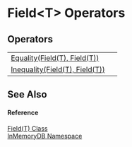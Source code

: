 # Field&lt;T&gt; Operators




## Operators
<table>
<tr>
<td><a href="87a665d0-5f7f-294b-d308-903905c87b9b">Equality(Field(T), Field(T))</a></td>
<td> </td></tr>
<tr>
<td><a href="28678495-7121-fba1-bb7d-942b7c284463">Inequality(Field(T), Field(T))</a></td>
<td> </td></tr>
</table>

## See Also


#### Reference
<a href="46a67b2d-bfd0-833f-4eb7-7ea9c7c08d2c">Field(T) Class</a>  
<a href="044e8d7f-0f94-a8b4-bd65-529f6359fdf7">InMemoryDB Namespace</a>  
